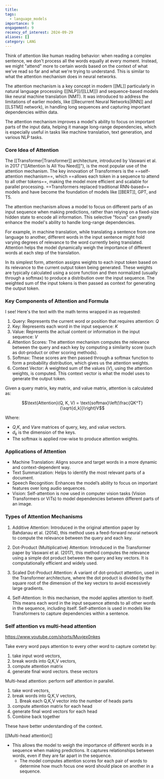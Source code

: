 ```yaml
---
title: 
tags:
  - language_models
importance: 9
engagement: 9
recency_of_interest: 2024-09-29
aliases: []
category: LANG
---
```

 Think of attention like human reading behavior: when reading a complex sentence, we don't process all the words equally at every moment. Instead, we might "attend" more to certain words based on the context of what we’ve read so far and what we're trying to understand. This is similar to what the attention mechanism does in neural networks.

The attention mechanism is a key concept in modern [[ML]] particularly in natural language processing ([[NLP]]/[[LLM]]) and sequence-based models like neural machine translation (NMT). It was introduced to address the limitations of earlier models, like [[Recurrent Neural Networks|RNN]] and [[LSTM]] network), in handling long sequences and capturing important dependencies within data.

The attention mechanism improves a model's ability to focus on important parts of the input data, helping it manage long-range dependencies, which is especially useful in tasks like machine translation, text generation, and various NLP tasks.

### Core Idea of Attention

The  [[Transformer|Transformer]] architecture, introduced by Vaswani et al. in 2017 ("[[Attention Is All You Need]]"), is the most popular use of the attention mechanism. The key innovation of Transformers is the ==self-attention mechanism==, which ==allows each token in a sequence to attend to all other tokens==, making the model more efficient and scalable for parallel processing. ==Transformers replaced traditional RNN-based== models and have become the foundation of models like [[BERT]], GPT, and T5.

The attention mechanism allows a model to focus on different parts of an input sequence when making predictions, rather than relying on a fixed-size hidden state to encode all information. This selective "focus" can greatly enhance the model's ability to handle long-range dependencies.

For example, in machine translation, while translating a sentence from one language to another, different words in the input sentence might hold varying degrees of relevance to the word currently being translated. Attention helps the model dynamically weigh the importance of different words at each step of the translation.

In its simplest form, attention assigns weights to each input token based on its relevance to the current output token being generated. These weights are typically calculated using a score function and then normalized (usually through a softmax) to produce a distribution over the input sequence. The weighted sum of the input tokens is then passed as context for generating the output token.

### Key Components of Attention and Formula

I see! Here's the text with the math terms wrapped in as requested:

1. Query: Represents the current word or position that requires attention: $Q$
2. Key: Represents each word in the input sequence: $K$
3. Value: Represents the actual content or information in the input sequence:  $V$
4. Attention Scores: The attention mechanism computes the relevance between the query and each key by computing a similarity score (such as dot-product or other scoring methods).
5. Softmax: These scores are then passed through a softmax function to form a probability distribution, which gives us the attention weights.
6. Context Vector: A weighted sum of the values ($V$), using the attention weights, is computed. This context vector is what the model uses to generate the output token.

Given a query matrix, key matrix, and value matrix, attention is calculated as:

$$\text{Attention}(Q, K, V) = \text{softmax}\left(\frac{QK^T}{\sqrt{d_k}}\right)V$$

Where:
- $Q$,$K$, and $V$are matrices of query, key, and value vectors.
- $d_k$ is the dimension of the keys.
- The softmax is applied row-wise to produce attention weights.

### Applications of Attention

- Machine Translation: Aligns source and target words in a more dynamic and context-dependent way.
- Text Summarization: Helps to identify the most relevant parts of a document.
- Speech Recognition: Enhances the model’s ability to focus on important features over long audio sequences.
- Vision: Self-attention is now used in computer vision tasks (Vision Transformers or ViTs) to model dependencies between different parts of an image.

### Types of Attention Mechanisms
1. Additive Attention: Introduced in the original attention paper by Bahdanau et al. (2014), this method uses a feed-forward neural network to compute the relevance between the query and each key.
   
2. Dot-Product (Multiplicative) Attention: Introduced in the Transformer paper by Vaswani et al. (2017), this method computes the relevance using a simple dot product between the query and key vectors. It is computationally efficient and widely used.

3. Scaled Dot-Product Attention: A variant of dot-product attention, used in the Transformer architecture, where the dot product is divided by the square root of the dimension of the key vectors to avoid excessively large gradients.

4. Self-Attention: In this mechanism, the model applies attention to itself. This means each word in the input sequence attends to all other words in the sequence, including itself. Self-attention is used in models like Transformers to capture dependencies within a sentence.

### Self attention vs multi-head attention

https://www.youtube.com/shorts/Muvjex0nkes

Take every word pays attention to every other word to capture contetxt by:

1. take input word vectors,
2. break words into Q,K,V vectors,
3. compute attention matrix
4. generate final word vectors.
these vectors

Multi-head attention: perform self attention in parallel.

1. take word vectors,
2. break words into Q,K,V vectors,
	1. Break each Q,K,V vector into the number of heads parts
3. compute attention matrix for each head
4. generate final word vectors for each head
5. Combine back together

These have better understanding of the context.

[[Multi-head attention]]

- This allows the model to weigh the importance of different words in a sequence when making predictions. It captures relationships between words, even if they are far apart in the sequence.
   - The model computes attention scores for each pair of words to determine how much focus one word should place on another in a sequence.